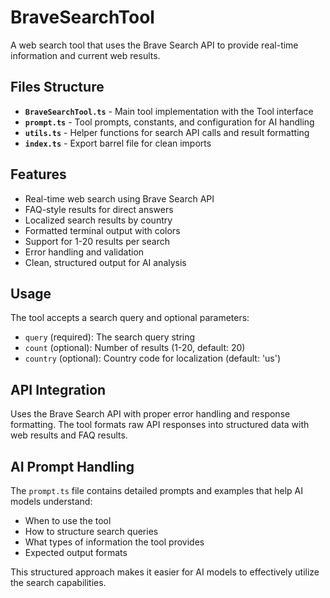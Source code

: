 # BraveSearchTool

A web search tool that uses the Brave Search API to provide real-time information and current web results.

## Files Structure

- **`BraveSearchTool.ts`** - Main tool implementation with the Tool interface
- **`prompt.ts`** - Tool prompts, constants, and configuration for AI handling
- **`utils.ts`** - Helper functions for search API calls and result formatting
- **`index.ts`** - Export barrel file for clean imports

## Features

- Real-time web search using Brave Search API
- FAQ-style results for direct answers
- Localized search results by country
- Formatted terminal output with colors
- Support for 1-20 results per search
- Error handling and validation
- Clean, structured output for AI analysis

## Usage

The tool accepts a search query and optional parameters:
- `query` (required): The search query string
- `count` (optional): Number of results (1-20, default: 20)
- `country` (optional): Country code for localization (default: 'us')

## API Integration

Uses the Brave Search API with proper error handling and response formatting. The tool formats raw API responses into structured data with web results and FAQ results.

## AI Prompt Handling

The `prompt.ts` file contains detailed prompts and examples that help AI models understand:
- When to use the tool
- How to structure search queries
- What types of information the tool provides
- Expected output formats

This structured approach makes it easier for AI models to effectively utilize the search capabilities.
